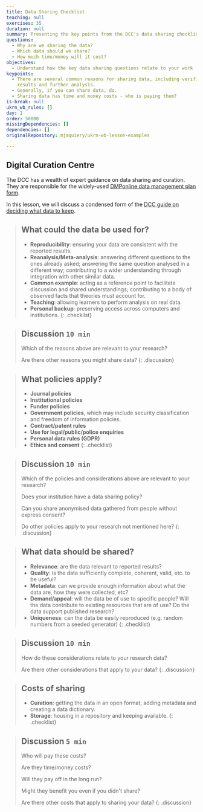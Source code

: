 ```yaml
---
title: Data Sharing Checklist
teaching: null
exercises: 35
duration: null
summary: Presenting the key points from the DCC's data sharing checklist.
questions:
  - Why are we sharing the data?
  - Which data should we share?
  - How much time/money will it cost?
objectives:
  - Understand how the key data sharing questions relate to your work
keypoints:
  - There are several common reasons for sharing data, including verification of
    results and further analysis.
  - Generally, if you can share data, do.
  - Sharing data has time and money costs - who is paying them?
is-break: null
ukrn_wb_rules: []
day: 1
order: 50000
missingDependencies: []
dependencies: []
originalRepository: mjaquiery/ukrn-wb-lesson-examples

---
```

## Digital Curation Centre

The DCC has a wealth of expert guidance on data sharing and curation. 
They are responsible for the widely-used [DMPonline data management plan form](https://dmponline.dcc.ac.uk/).

In this lesson, we will discuss a condensed form of the [DCC guide on deciding what data to keep](https://www.dcc.ac.uk/guidance/how-guides/five-steps-decide-what-data-keep). 

> ## What could the data be used for?
> * **Reproducibility**: ensuring your data are consistent with the reported results.
> * **Reanalysis/Meta-analysis**: answering different questions to the ones already asked; answering the same question analysed in a different way; contributing to a wider understanding through integration with other similar data.
> * **Common example**: acting as a reference point to facilitate discussion and shared understandings; contributing to a body of observed facts that theories must account for.
> * **Teaching**: allowing learners to perform analysis on real data.
> * **Personal backup**: preserving access across computers and institutions.
{: .checklist}

> ## Discussion `10 min`
> Which of the reasons above are relevant to your research?
> 
> Are there other reasons you might share data?
{: .discussion}

> ## What policies apply?
> * **Journal policies**
> * **Institutional policies**
> * **Funder policies**
> * **Government policies**, which may include security classification and freedom of information policies.
> * **Contract/patent rules**
> * **Use for legal/public/police enquiries**
> * **Personal data rules (GDPR)**
> * **Ethics and consent**
{: .checklist}

> ## Discussion `10 min`
> Which of the policies and considerations above are relevant to your research?
> 
> Does your institution have a data sharing policy? 
> 
> Can you share anonymised data gathered from people without express consent?
> 
> Do other policies apply to your research not mentioned here?
{: .discussion}

> ## What data should be shared?
> * **Relevance**: are the data relevant to reported results?
> * **Quality**: is the data sufficiently complete, coherent, valid, etc. to be useful?
> * **Metadata**: can we provide enough information about what the data are, how they were collected, etc?
> * **Demand/appeal**: will the data be of use to specific people? Will the data contribute to existing resources that are of use? Do the data support published research?
> * **Uniqueness**: can the data be easily reproduced (e.g. random numbers from a seeded generator)
{: .checklist}

> ## Discussion `10 min`
> How do these considerations relate to your research data?
> 
> Are there other considerations that apply to your data?
{: .discussion}

> ## Costs of sharing
> * **Curation**: getting the data in an open format; adding metadata and creating a data dictionary.
> * **Storage**: housing in a repository and keeping available.
{: .checklist}

> ## Discussion `5 min`
> Who will pay these costs?
>
> Are they time/money costs? 
> 
> Will they pay off in the long run? 
> 
> Might they benefit you even if you didn't share? 
>
> Are there other costs that apply to sharing your data?
{: .discussion}